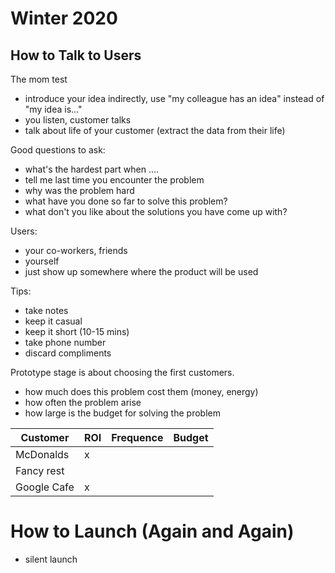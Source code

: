 # Winter 2020
## How to Talk to Users
 The mom test
 * introduce your idea indirectly, use "my colleague has an idea" instead of "my idea is..."
 * you listen, customer talks
 * talk about life of your customer (extract the data from their life)

 Good questions to ask:
 * what's the hardest part when ....
 * tell me last time you encounter the problem
 * why was the problem hard
 * what have you done so far to solve this problem?
 * what don't you like about the solutions you have come up with?

 Users:
 * your co-workers, friends
 * yourself
 * just show up somewhere where the product will be used

 Tips:
 * take notes
 * keep it casual
 * keep it short (10-15 mins)
 * take phone number
 * discard compliments

Prototype stage is about choosing the first customers.
* how much does this problem cost them (money, energy)
* how often the problem arise
* how large is the budget for solving the problem

| Customer | ROI| Frequence | Budget|
| ---      | ---| --        |--|
|McDonalds | x  |           |   |
|Fancy rest |   |           |    |
|Google Cafe |  x|           |    |

# How to Launch (Again and Again)
* silent launch
